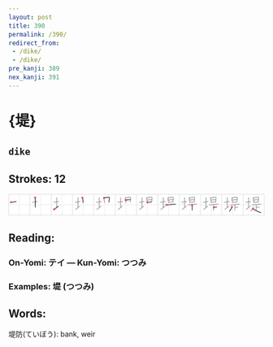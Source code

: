 ```yaml
---
layout: post
title: 390
permalink: /390/
redirect_from:
 - /dike/
 - /dike/
pre_kanji: 389
nex_kanji: 391
---
```


# {堤}

## `dike`

## Strokes: 12

<div class="stroke"><img src="../images/E5A0A4.png" /></div>

## Reading:

### On-Yomi: テイ &mdash; Kun-Yomi: つつみ

### Examples: 堤 (つつみ)

## Words:

堤防(ていぼう): bank, weir
